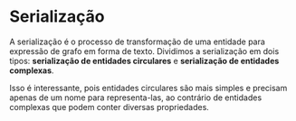 # Serialização <header-set anchor-name="impl-serialization" />

A serialização é o processo de transformação de uma entidade para expressão de grafo em forma de texto. Dividimos a serialização em dois tipos: **serialização de entidades circulares** e **serialização de entidades complexas**. 

Isso é interessante, pois entidades circulares são mais simples e precisam apenas de um nome para representa-las, ao contrário de entidades complexas que podem conter diversas propriedades.